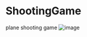 # ShootingGame
plane shooting game
![image](http://github.com/Hanalababy/Image/raw/master/images/ShootingGame1.png)

